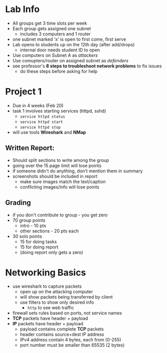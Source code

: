 # Lab Info
* All groups get 3 time slots per week
* Each group gets assigned one subnet
  * includes 3 computers and 1 router
* one subnet marked 'x' is open to first come, first serve
* Lab opens to students up on the 12th day (after add/drops)
  * internal door needs student ID to open
* Use computers on Subnet A as _attackers_
* Use comupters/router on assigned subnet as _defenders_
* see professor's **8 steps to troubleshoot network problems** to fix issues
  * do these steps before asking for help

# Project 1
* Due in 4 weeks (Feb 20)
* task 1 involves starting services (httpd, sshd)
  * `service httpd status`
  * `service httpd start`
  * `service httpd stop`
* will use tools **Wireshark** and **NMap**

## Written Report:
* Should split sections to write among the group
* going over the 15 page limit will lose points
* if someone didn't do anything, don't mention them in summary
* screenshots should be included in report
  * make sure images match the text/caption
  * conflicting images/info will lose points

## Grading
* if you don't contribute to group - you get zero
* 70 group points
  * intro - 10 pts
  * other sections - 20 pts each
* 30 solo points
  * 15 for doing tasks
  * 15 for doing report
  * (doing report only gets a zero)

# Networking Basics
* use wireshark to capture packets
  * open up on the attacking computer
  * will show packets being transferred by client
  * use filters to show only desired info
    * `http` to see web traffic
* firewall sets rules based on ports, not service names
* **TCP** packets have header + payload
* **IP** packets have header + payload
  * payload contains complete **TCP** packets
  * header contains source+dest IP address
  * IPv4 address contain 4 bytes, each from (0-255)
  * port number must be smaller than 65535 (2 bytes)
